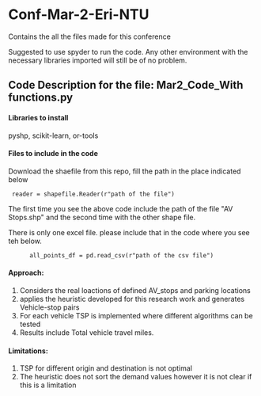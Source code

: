# Conf-Mar-2-Eri-NTU
Contains the all the files made for this conference

Suggested to use spyder to run the code. Any other environment with the necessary libraries imported will still be of no problem.

## Code Description for the file: Mar2_Code_With functions.py

#### Libraries to install
pyshp, scikit-learn, or-tools

#### Files to include in the code
Download the shaefile from this repo, fill the path in the place indicated below

     reader = shapefile.Reader(r"path of the file")
The first time you see the above code include the path of the file "AV Stops.shp" and the second time with the other shape file.

There is only one excel file. please include that in the code where you see teh below.

          all_points_df = pd.read_csv(r"path of the csv file")
          
#### Approach:
1. Considers the real loactions of defined AV_stops and parking locations
2. applies the heuristic developed for this research work and generates Vehicle-stop pairs
3. For each vehicle TSP is implemented where different algorithms can be tested
4. Results include Total vehicle travel miles.

#### Limitations:
1. TSP for different origin and destination is not optimal
2. The heuristic does not sort the demand values however it is not clear if this is a limitation


